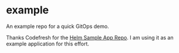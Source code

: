 # example

An example repo for a quick GitOps demo. 

Thanks Codefresh for the [Helm Sample App Repo](https://github.com/codefresh-contrib/helm-sample-app). I am using it
as an example application for this effort.
